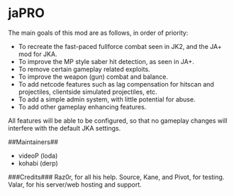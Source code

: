 # jaPRO #

The main goals of this mod are as follows, in order of priority:

* To recreate the fast-paced fullforce combat seen in JK2, and the JA+ mod for JKA.
* To improve the MP style saber hit detection, as seen in JA+.
* To remove certain gameplay related exploits.
* To improve the weapon (gun) combat and balance.
* To add netcode features such as lag compensation for hitscan and projectiles, clientside simulated projectiles, etc.
* To add a simple admin system, with little potential for abuse.
* To add other gameplay enhancing features.

All features will be able to be configured, so that no gameplay changes will interfere with the default JKA settings.

##Maintainers##
* videoP (loda)
* kohabi (derp)

###Credits###
Raz0r, for all his help.
Source, Kane, and Pivot, for testing.
Valar, for his server/web hosting and support.
